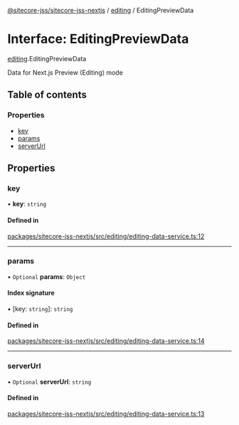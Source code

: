 [@sitecore-jss/sitecore-jss-nextjs](../README.md) / [editing](../modules/editing.md) / EditingPreviewData

# Interface: EditingPreviewData

[editing](../modules/editing.md).EditingPreviewData

Data for Next.js Preview (Editing) mode

## Table of contents

### Properties

- [key](editing.EditingPreviewData.md#key)
- [params](editing.EditingPreviewData.md#params)
- [serverUrl](editing.EditingPreviewData.md#serverurl)

## Properties

### key

• **key**: `string`

#### Defined in

[packages/sitecore-jss-nextjs/src/editing/editing-data-service.ts:12](https://github.com/Sitecore/jss/blob/594f73f3f/packages/sitecore-jss-nextjs/src/editing/editing-data-service.ts#L12)

___

### params

• `Optional` **params**: `Object`

#### Index signature

▪ [key: `string`]: `string`

#### Defined in

[packages/sitecore-jss-nextjs/src/editing/editing-data-service.ts:14](https://github.com/Sitecore/jss/blob/594f73f3f/packages/sitecore-jss-nextjs/src/editing/editing-data-service.ts#L14)

___

### serverUrl

• `Optional` **serverUrl**: `string`

#### Defined in

[packages/sitecore-jss-nextjs/src/editing/editing-data-service.ts:13](https://github.com/Sitecore/jss/blob/594f73f3f/packages/sitecore-jss-nextjs/src/editing/editing-data-service.ts#L13)
